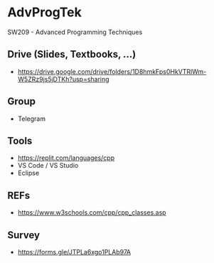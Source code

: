# AdvProgTek
SW209 - Advanced Programming Techniques

## Drive (Slides, Textbooks, ...)
- https://drive.google.com/drive/folders/1D8hmkFps0HkVTRlWm-W5ZRz9js5jDTKh?usp=sharing  

## Group
- Telegram

## Tools
- https://replit.com/languages/cpp
- VS Code / VS Studio
- Eclipse

## REFs
- https://www.w3schools.com/cpp/cpp_classes.asp  

## Survey
- https://forms.gle/JTPLa6xgo1PLAb97A 
